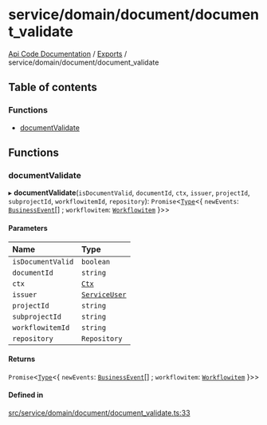 # service/domain/document/document\_validate
 
[Api Code Documentation](../README.md) / [Exports](../modules.md) / service/domain/document/document\_validate

## Table of contents

### Functions

- [documentValidate](service_domain_document_document_validate.md#documentvalidate)

## Functions

### documentValidate

▸ **documentValidate**(`isDocumentValid`, `documentId`, `ctx`, `issuer`, `projectId`, `subprojectId`, `workflowitemId`, `repository`): `Promise`\<[`Type`](result.md#type)\<\{ `newEvents`: [`BusinessEvent`](service_domain_business_event.md#businessevent)[] ; `workflowitem`: [`Workflowitem`](../interfaces/service_domain_workflow_workflowitem.Workflowitem.md)  }\>\>

#### Parameters

| Name | Type |
| :------ | :------ |
| `isDocumentValid` | `boolean` |
| `documentId` | `string` |
| `ctx` | [`Ctx`](../interfaces/lib_ctx.Ctx.md) |
| `issuer` | [`ServiceUser`](../interfaces/service_domain_organization_service_user.ServiceUser.md) |
| `projectId` | `string` |
| `subprojectId` | `string` |
| `workflowitemId` | `string` |
| `repository` | `Repository` |

#### Returns

`Promise`\<[`Type`](result.md#type)\<\{ `newEvents`: [`BusinessEvent`](service_domain_business_event.md#businessevent)[] ; `workflowitem`: [`Workflowitem`](../interfaces/service_domain_workflow_workflowitem.Workflowitem.md)  }\>\>

#### Defined in

[src/service/domain/document/document_validate.ts:33](https://github.com/openkfw/TruBudget/blob/3b9e793/api/src/service/domain/document/document_validate.ts#L33)
